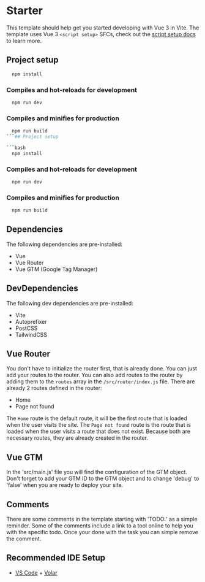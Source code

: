# Starter

This template should help get you started developing with Vue 3 in Vite. The template uses Vue 3 `<script setup>` SFCs, check out the [script setup docs](https://v3.vuejs.org/api/sfc-script-setup.html#sfc-script-setup) to learn more.

## Project setup

```bash
  npm install
```

### Compiles and hot-reloads for development

```bash
  npm run dev
```

### Compiles and minifies for production

```bash
  npm run build
```## Project setup

```bash
  npm install
```
### Compiles and hot-reloads for development

```bash
  npm run dev
```

### Compiles and minifies for production

```bash
  npm run build
```

## Dependencies

The following dependencies are pre-installed:

- Vue
- Vue Router
- Vue GTM (Google Tag Manager)

## DevDependencies

The following dev dependencies are pre-installed:

- Vite
- Autoprefixer
- PostCSS
- TailwindCSS

## Vue Router

You don't have to initialize the router first, that is already done. You can just add your routes to the router. You can also add routes to the router by adding them to the `routes` array in the `/src/router/index.js` file. There are already 2 routes defined in the router:

- Home
- Page not found

The `Home` route is the default route, it will be the first route that is loaded when the user visits the site. The `Page not found` route is the route that is loaded when the user visits a route that does not exist. Because both are necessary routes, they are already created in the router.

## Vue GTM

In the 'src/main.js' file you will find the configuration of the GTM object. Don't forget to add your GTM ID to the GTM object and to change 'debug' to 'false' when you are ready to deploy your site.

## Comments

There are some comments in the template starting with 'TODO:' as a simple reminder. Some of the comments include a link to a tool online to help you with the specific todo. Once your done with the task you can simple remove the comment. 

## Recommended IDE Setup

- [VS Code](https://code.visualstudio.com/) + [Volar](https://marketplace.visualstudio.com/items?itemName=Vue.volar)
